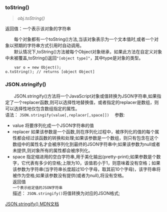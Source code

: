 ### toString()
> *obj.toString()*  

返回值：一个表示该对象的字符串

&emsp;&emsp;每个对象都有一个toString()方法,当该对象表示为一个文本值时,或者一个对象以预期的字符串方式引用时自动调用。  
&emsp;&emsp;默认情况下,toString()方法被每个Object对象继承，如果此方法在自定义对象中未被覆盖,toString()返回`"[object type]"`，其中type是对象的类型。
```
    var o = new Object();
o.toString(); // returns [object Object]
```
### JSON.stringify()
&emsp;&emsp;JSON.stringify()方法将一个JavaScript对象或值转换为JSON字符串,如果指定了一个replacer函数,则可以选择性地替换值，或者指定的replacer是数组，则可以选择性地仅包含数组指定的属性。  
语法：
`
JSON.stringify(value[,replacer[,space]])  
`
参数:
+ value 将要序列化成一个JSON字符串的值
+ replacer 如果该参数是一个函数,则在序列化过程中，被序列化的值的每个属性都会经过该函数的转换和处理;如果该参数是一个数组，则只有包含在这个数组中的属性名才会被序列化到最终的JSON字符串中;如果该参数为null或者未提供,则对象所有的属性都会被序列化。
+ space
指定缩进用的空白字符串,用于美化输出(pretty-print);如果参数是个数字，它代表有多少的空格;上限为10，该值若小于1，则意味着没有空格；如果该参数为字符串(当字符串长度超过10个字母，取其前10个字母)，该字符串将被作为空格;如果该参数没有提供(或者为null),将没有空格。  
返回值  
`一个表示给定值的JSON字符串`  
描述：
`JSON.stringify()`将值转换为对应的JSON格式;

[JSON.stringify() MDN文档](https://developer.mozilla.org/zh-CN/docs/Web/JavaScript/Reference/Global_Objects/JSON/stringify)  

